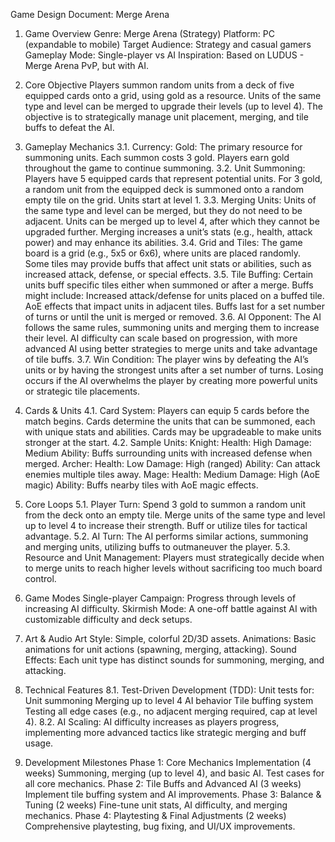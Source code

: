 Game Design Document: Merge Arena
1. Game Overview
Genre: Merge Arena (Strategy)
Platform: PC (expandable to mobile)
Target Audience: Strategy and casual gamers
Gameplay Mode: Single-player vs AI
Inspiration: Based on LUDUS - Merge Arena PvP, but with AI.
2. Core Objective
Players summon random units from a deck of five equipped cards onto a grid, using gold as a resource. Units of the same type and level can be merged to upgrade their levels (up to level 4). The objective is to strategically manage unit placement, merging, and tile buffs to defeat the AI.

3. Gameplay Mechanics
3.1. Currency:
Gold: The primary resource for summoning units. Each summon costs 3 gold.
Players earn gold throughout the game to continue summoning.
3.2. Unit Summoning:
Players have 5 equipped cards that represent potential units.
For 3 gold, a random unit from the equipped deck is summoned onto a random empty tile on the grid.
Units start at level 1.
3.3. Merging Units:
Units of the same type and level can be merged, but they do not need to be adjacent.
Units can be merged up to level 4, after which they cannot be upgraded further.
Merging increases a unit’s stats (e.g., health, attack power) and may enhance its abilities.
3.4. Grid and Tiles:
The game board is a grid (e.g., 5x5 or 6x6), where units are placed randomly.
Some tiles may provide buffs that affect unit stats or abilities, such as increased attack, defense, or special effects.
3.5. Tile Buffing:
Certain units buff specific tiles either when summoned or after a merge.
Buffs might include:
Increased attack/defense for units placed on a buffed tile.
AoE effects that impact units in adjacent tiles.
Buffs last for a set number of turns or until the unit is merged or removed.
3.6. AI Opponent:
The AI follows the same rules, summoning units and merging them to increase their level.
AI difficulty can scale based on progression, with more advanced AI using better strategies to merge units and take advantage of tile buffs.
3.7. Win Condition:
The player wins by defeating the AI’s units or by having the strongest units after a set number of turns.
Losing occurs if the AI overwhelms the player by creating more powerful units or strategic tile placements.
4. Cards & Units
4.1. Card System:
Players can equip 5 cards before the match begins.
Cards determine the units that can be summoned, each with unique stats and abilities.
Cards may be upgradeable to make units stronger at the start.
4.2. Sample Units:
Knight:
Health: High
Damage: Medium
Ability: Buffs surrounding units with increased defense when merged.
Archer:
Health: Low
Damage: High (ranged)
Ability: Can attack enemies multiple tiles away.
Mage:
Health: Medium
Damage: High (AoE magic)
Ability: Buffs nearby tiles with AoE magic effects.
5. Core Loops
5.1. Player Turn:
Spend 3 gold to summon a random unit from the deck onto an empty tile.
Merge units of the same type and level up to level 4 to increase their strength.
Buff or utilize tiles for tactical advantage.
5.2. AI Turn:
The AI performs similar actions, summoning and merging units, utilizing buffs to outmaneuver the player.
5.3. Resource and Unit Management:
Players must strategically decide when to merge units to reach higher levels without sacrificing too much board control.
6. Game Modes
Single-player Campaign: Progress through levels of increasing AI difficulty.
Skirmish Mode: A one-off battle against AI with customizable difficulty and deck setups.
7. Art & Audio
Art Style: Simple, colorful 2D/3D assets.
Animations: Basic animations for unit actions (spawning, merging, attacking).
Sound Effects: Each unit type has distinct sounds for summoning, merging, and attacking.
8. Technical Features
8.1. Test-Driven Development (TDD):
Unit tests for:
Unit summoning
Merging up to level 4
AI behavior
Tile buffing system
Testing all edge cases (e.g., no adjacent merging required, cap at level 4).
8.2. AI Scaling:
AI difficulty increases as players progress, implementing more advanced tactics like strategic merging and buff usage.
9. Development Milestones
Phase 1: Core Mechanics Implementation (4 weeks)
Summoning, merging (up to level 4), and basic AI.
Test cases for all core mechanics.
Phase 2: Tile Buffs and Advanced AI (3 weeks)
Implement tile buffing system and AI improvements.
Phase 3: Balance & Tuning (2 weeks)
Fine-tune unit stats, AI difficulty, and merging mechanics.
Phase 4: Playtesting & Final Adjustments (2 weeks)
Comprehensive playtesting, bug fixing, and UI/UX improvements.
